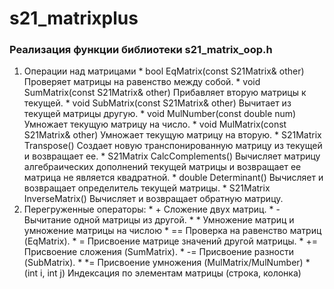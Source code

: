 # s21_matrixplus

### Реализация функции библиотеки s21_matrix_oop.h
  1. Операции над матрицами
    * bool EqMatrix(const S21Matrix& other) Проверяет матрицы на равенство между собой.
    * void SumMatrix(const S21Matrix& other) Прибавляет вторую матрицы к текущей.
    * void SubMatrix(const S21Matrix& other) Вычитает из текущей матрицы другую.
    * void MulNumber(const double num) Умножает текущую матрицу на число.
    * void MulMatrix(const S21Matrix& other) Умножает текущую матрицу на вторую.
    * S21Matrix Transpose() Создает новую транспонированную матрицу из текущей и возвращает ее.
    * S21Matrix CalcComplements() Вычисляет матрицу алгебраических дополнений текущей матрицы и возвращает ее матрица не является квадратной.
    * double Determinant() Вычисляет и возвращает определитель текущей матрицы.
    * S21Matrix InverseMatrix() Вычисляет и возвращает обратную матрицу.
  3. Перегруженные операторы:
    * + Сложение двух матриц.
    * - Вычитание одной матрицы из другой.
    * * Умножение матриц и умножение матрицы на числою
    * == Проверка на равенство матриц (EqMatrix).
    * = Присвоение матрице значений другой матрицы.
    * += Присвоение сложения (SumMatrix).
    * -= Присвоение разности (SubMatrix).
    * *= Присвоение умножения (MulMatrix/MulNumber)
    * (int i, int j) Индексация по элементам матрицы (строка, колонка) 
